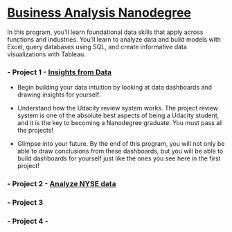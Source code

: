 


# [Business Analysis Nanodegree](https://www.udacity.com/course/business-analytics-nanodegree--nd098)






In this program, you’ll learn foundational data skills that apply across functions and industries. You’ll learn to analyze data and build models with Excel, query databases using SQL, and create informative data visualizations with Tableau.




###  - Project 1 - [Insights from Data](https://github.com/nancyalaswad90/Business-Analysis-Nanodegree/blob/master/linkedin.pdf)



- Begin building your data intuition by looking at data dashboards and drawing insights for yourself.


- Understand how the Udacity review system works. The project review system is one of the absolute best aspects of being a Udacity student, and it is the key to becoming a Nanodegree graduate. You must pass all the projects!


- Glimpse into your future. By the end of this program, you will not only be able to draw conclusions from these dashboards, but you will be able to build dashboards for yourself just like the ones you see here in the first project!



###  - Project 2 -  [ Analyze NYSE data](https://github.com/nancyalaswad90/Analyze-NYSE-Data)

###  - Project 3  

###  - Project 4 - 
